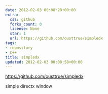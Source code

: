 ```yaml
---
date: 2012-02-03 00:08:28+00:00
extra:
  css: github
  forks_count: 0
  license: None
  star: 1
  url: https://github.com/ousttrue/simpledx
tags:
- repository
- C++
title: simpledx
updated: 2012-02-03 00:08:58+00:00
---
```


<https://github.com/ousttrue/simpledx>

simple directx window
